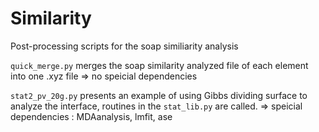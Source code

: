 # Similarity

Post-processing scripts for the soap similiarity analysis

`quick_merge.py` merges the soap similarity analyzed file of each element into one .xyz file => no speicial dependencies

`stat2_pv_20g.py` presents an example of using Gibbs dividing surface to analyze the interface, routines in the `stat_lib.py` are called.  => speicial dependencies : MDAanalysis, lmfit, ase 

